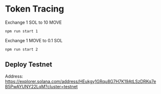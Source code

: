 # Token Tracing

Exchange 1 SOL to 10 MOVE
```bash
npm run start 1
```

Exchange 1 MOVE to 0.1 SOL
```bash
npm run start 2
```

## Deploy Testnet

Address: https://explorer.solana.com/address/HEukgy1GRqu8G7H7K19AtLSzDRKq7eB5PwAYUNY22LqM?cluster=testnet